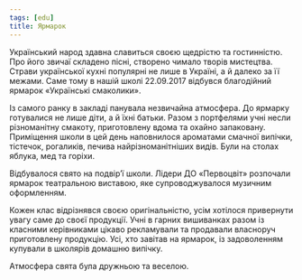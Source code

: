 ```yaml
---
tags: [edu]
title: Ярмарок
---
```


Український народ здавна славиться своєю щедрістю та гостинністю. Про його звичаї складено пісні, створено чимало творів мистецтва. Страви української кухні популярні не лише в Україні, а й далеко за її межами. Саме тому в нашій школі 22.09.2017 відбувся благодійний ярмарок «Українські смаколики».

Із самого ранку в закладі панувала незвичайна атмосфера. До ярмарку готувалися не лише діти, а й їхні батьки. Разом з портфелями учні несли різноманітну смакоту, приготовлену вдома та охайно запаковану. Приміщення школи в цей день наповнилося ароматами смачної випічки, тістечок, рогаликів, печива найрізноманітніших видів. Були на столах яблука, мед та горіхи.

Відбувалося свято на подвір’ї школи. Лідери ДО «Первоцвіт» розпочали ярмарок театральною виставою, яке супроводжувалося музичним оформленням.

Кожен клас відрізнявся своєю оригінальністю, усім хотілося привернути увагу саме до своєї продукції. Учні в гарних вишиванках разом із класними керівниками цікаво рекламували та продавали власноруч приготовлену продукцію. Усі, хто завітав на ярмарок, із задоволенням купували в школярів домашню випічку.

Атмосфера свята була дружньою та веселою.

<slideshow id="72157689421830735"></slideshow>
